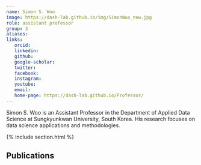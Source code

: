 ```yaml
---
name: Simon S. Woo
image: https://dash-lab.github.io/img/SimonWoo_new.jpg
role: assistant professor
group: 3
aliases:
links:
   orcid: 
   linkedin: 
   github: 
   google-scholar: 
   twitter: 
   facebook: 
   instagram: 
   youtube: 
   email: 
   home-page: https://dash-lab.github.io/Professor/
---
```


Simon S. Woo is an Assistant Professor in the Department of Applied Data Science at Sungkyunkwan University, South Korea. His research focuses on data science applications and methodologies.

{% include section.html %}
## Publications
